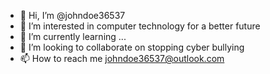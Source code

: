 - 👋 Hi, I’m @johndoe36537
- 👀 I’m interested in computer technology for a better future
- 🌱 I’m currently learning ...
- 💞️ I’m looking to collaborate on stopping cyber bullying 
- 📫 How to reach me johndoe36537@outlook.com

<!---
johndoe36537/johndoe36537 is a ✨ special ✨ repository because its `README.md` (this file) appears on your GitHub profile.
You can click the Preview link to take a look at your changes.
--->
